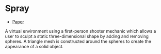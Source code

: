 # Spray

* [Paper](http://chris-martin.github.io/spray/spray.pdf)

A virtual environment using a first-person shooter mechanic which allows a user
to sculpt a static three-dimensional shape by adding and removing spheres.
A triangle mesh is constructed around the spheres to create the appearance of a
solid object.

